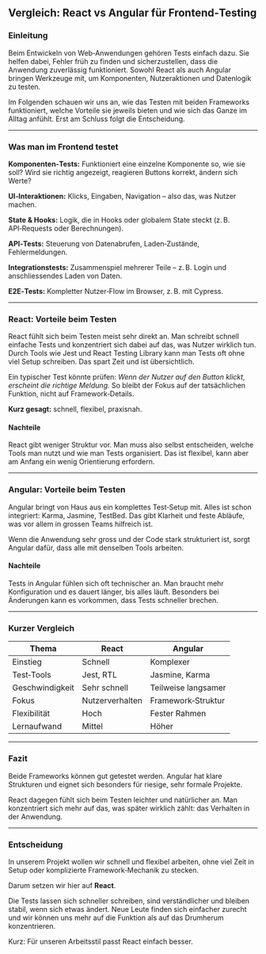 ## Vergleich: React vs Angular für Frontend‑Testing

### Einleitung

Beim Entwickeln von Web‑Anwendungen gehören Tests einfach dazu. Sie helfen dabei, Fehler früh zu finden und sicherzustellen, dass die Anwendung zuverlässig funktioniert. Sowohl React als auch Angular bringen Werkzeuge mit, um Komponenten, Nutzeraktionen und Datenlogik zu testen.

Im Folgenden schauen wir uns an, wie das Testen mit beiden Frameworks funktioniert, welche Vorteile sie jeweils bieten und wie sich das Ganze im Alltag anfühlt. Erst am Schluss folgt die Entscheidung.

---

### Was man im Frontend testet

**Komponenten‑Tests:** Funktioniert eine einzelne Komponente so, wie sie soll? Wird sie richtig angezeigt, reagieren Buttons korrekt, ändern sich Werte?

**UI‑Interaktionen:** Klicks, Eingaben, Navigation – also das, was Nutzer machen.

**State & Hooks:** Logik, die in Hooks oder globalem State steckt (z. B. API‑Requests oder Berechnungen).

**API‑Tests:** Steuerung von Datenabrufen, Laden‑Zustände, Fehlermeldungen.

**Integrationstests:** Zusammenspiel mehrerer Teile – z. B. Login und anschliessendes Laden von Daten.

**E2E‑Tests:** Kompletter Nutzer‑Flow im Browser, z. B. mit Cypress.

---

### React: Vorteile beim Testen

React fühlt sich beim Testen meist sehr direkt an. Man schreibt schnell einfache Tests und konzentriert sich dabei auf das, was Nutzer wirklich tun. Durch Tools wie Jest und React Testing Library kann man Tests oft ohne viel Setup schreiben. Das spart Zeit und ist übersichtlich.

Ein typischer Test könnte prüfen: *Wenn der Nutzer auf den Button klickt, erscheint die richtige Meldung.* So bleibt der Fokus auf der tatsächlichen Funktion, nicht auf Framework‑Details.

**Kurz gesagt:** schnell, flexibel, praxisnah.

#### Nachteile

React gibt weniger Struktur vor. Man muss also selbst entscheiden, welche Tools man nutzt und wie man Tests organisiert. Das ist flexibel, kann aber am Anfang ein wenig Orientierung erfordern.

---

### Angular: Vorteile beim Testen

Angular bringt von Haus aus ein komplettes Test‑Setup mit. Alles ist schon integriert: Karma, Jasmine, TestBed. Das gibt Klarheit und feste Abläufe, was vor allem in grossen Teams hilfreich ist.

Wenn die Anwendung sehr gross und der Code stark strukturiert ist, sorgt Angular dafür, dass alle mit denselben Tools arbeiten.

#### Nachteile

Tests in Angular fühlen sich oft technischer an. Man braucht mehr Konfiguration und es dauert länger, bis alles läuft. Besonders bei Änderungen kann es vorkommen, dass Tests schneller brechen.

---

### Kurzer Vergleich

| Thema           | React           | Angular             |
| --------------- | --------------- | ------------------- |
| Einstieg        | Schnell         | Komplexer           |
| Test‑Tools      | Jest, RTL       | Jasmine, Karma      |
| Geschwindigkeit | Sehr schnell    | Teilweise langsamer |
| Fokus           | Nutzerverhalten | Framework‑Struktur  |
| Flexibilität    | Hoch            | Fester Rahmen       |
| Lernaufwand     | Mittel          | Höher               |

---

### Fazit

Beide Frameworks können gut getestet werden. Angular hat klare Strukturen und eignet sich besonders für riesige, sehr formale Projekte.

React dagegen fühlt sich beim Testen leichter und natürlicher an. Man konzentriert sich mehr auf das, was später wirklich zählt: das Verhalten in der Anwendung.

---

### Entscheidung

In unserem Projekt wollen wir schnell und flexibel arbeiten, ohne viel Zeit in Setup oder komplizierte Framework‑Mechanik zu stecken.

Darum setzen wir hier auf **React**.

Die Tests lassen sich schneller schreiben, sind verständlicher und bleiben stabil, wenn sich etwas ändert. Neue Leute finden sich einfacher zurecht und wir können uns mehr auf die Funktion als auf das Drumherum konzentrieren.

Kurz: Für unseren Arbeitsstil passt React einfach besser.
